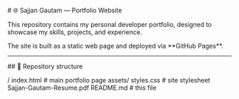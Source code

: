 \# 🌐 Sajjan Gautam — Portfolio Website



This repository contains my personal developer portfolio, designed to showcase my skills, projects, and experience.  

The site is built as a static web page and deployed via \*\*GitHub Pages\*\*.



---



\## 📂 Repository structure


<repo>/
index.html # main portfolio page
assets/
styles.css # site stylesheet
Sajjan-Gautam-Resume.pdf
README.md # this file



